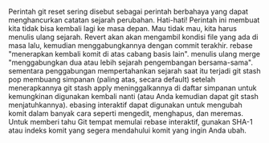 Perintah git reset sering disebut sebagai perintah berbahaya yang dapat menghancurkan catatan sejarah perubahan. Hati-hati! Perintah ini membuat kita tidak bisa kembali lagi ke masa depan. Mau tidak mau, kita harus menulis ulang sejarah. Revert akan akan mengambil kondisi file yang ada di masa lalu, kemudian menggabungkannya dengan commit terakhir.
rebase "menerapkan kembali komit di atas cabang basis lain". menulis ulang merge "menggabungkan dua atau lebih sejarah pengembangan bersama-sama". sementara penggabungan mempertahankan sejarah saat itu terjadi
git stash pop membuang simpanan (paling atas, secara default) setelah menerapkannya git stash apply meninggalkannya di daftar simpanan untuk kemungkinan digunakan kembali nanti (atau Anda kemudian dapat git stash menjatuhkannya).
ebasing interaktif dapat digunakan untuk mengubah komit dalam banyak cara seperti mengedit, menghapus, dan meremas. Untuk memberi tahu Git tempat memulai rebase interaktif, gunakan SHA-1 atau indeks komit yang segera mendahului komit yang ingin Anda ubah.